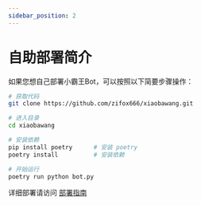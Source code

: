 ```yaml
---
sidebar_position: 2
---
```


# 自助部署简介

如果您想自己部署小霸王Bot，可以按照以下简要步骤操作：

```bash
# 获取代码
git clone https://github.com/zifox666/xiaobawang.git

# 进入目录
cd xiaobawang

# 安装依赖
pip install poetry      # 安装 poetry
poetry install          # 安装依赖

# 开始运行
poetry run python bot.py
```

详细部署请访问 [部署指南](../deploy/installation.md)